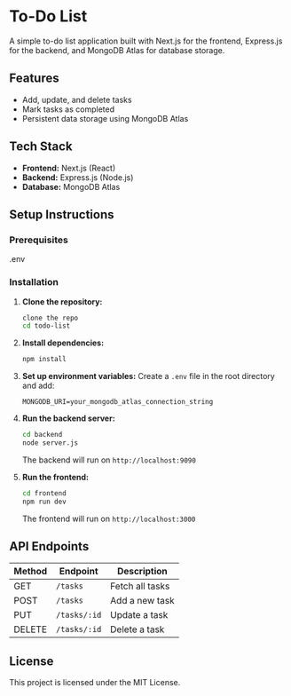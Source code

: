 # To-Do List

A simple to-do list application built with Next.js for the frontend, Express.js for the backend, and MongoDB Atlas for database storage.

## Features
- Add, update, and delete tasks
- Mark tasks as completed
- Persistent data storage using MongoDB Atlas

## Tech Stack
- **Frontend:** Next.js (React)
- **Backend:** Express.js (Node.js)
- **Database:** MongoDB Atlas

## Setup Instructions

### Prerequisites
.env

### Installation

1. **Clone the repository:**
   ```sh
   clone the repo
   cd todo-list
   ```

2. **Install dependencies:**
   ```sh
   npm install
   ```

3. **Set up environment variables:**
   Create a `.env` file in the root directory and add:
   ```env
   MONGODB_URI=your_mongodb_atlas_connection_string
   ```

4. **Run the backend server:**
   ```sh
   cd backend
   node server.js
   ```
   The backend will run on `http://localhost:9090`

5. **Run the frontend:**
   ```sh
   cd frontend
   npm run dev
   ```
   The frontend will run on `http://localhost:3000`

## API Endpoints
| Method | Endpoint     | Description            |
|--------|-------------|------------------------|
| GET    | `/tasks`    | Fetch all tasks        |
| POST   | `/tasks`    | Add a new task         |
| PUT    | `/tasks/:id` | Update a task         |
| DELETE | `/tasks/:id` | Delete a task         |

## License
This project is licensed under the MIT License.
